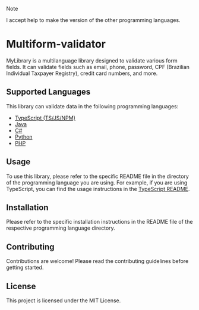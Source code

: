 > [!NOTE]
> I accept help to make the version of the other programming languages.

# Multiform-validator

MyLibrary is a multilanguage library designed to validate various form fields. It can validate fields such as email, phone, password, CPF (Brazilian Individual Taxpayer Registry), credit card numbers, and more.

## Supported Languages

This library can validate data in the following programming languages:

- [TypeScript (TS/JS/NPM)](https://github.com/gabriel-logan/multiform-validator/tree/main/packages/typescript/README.md)
- [Java](https://github.com/gabriel-logan/multiform-validator/tree/main/packages/java/README.md)
- [C#](https://github.com/gabriel-logan/multiform-validator/tree/main/packages/csharp/README.md)
- [Python](https://github.com/gabriel-logan/multiform-validator/tree/main/packages/python/README.md)
- [PHP](https://github.com/gabriel-logan/multiform-validator/tree/main/packages/php/README.md)

## Usage

To use this library, please refer to the specific README file in the directory of the programming language you are using. 
For example, if you are using TypeScript, you can find the usage instructions in the [TypeScript README](https://github.com/gabriel-logan/multiform-validator/tree/main/packages/typescript/README.md).

## Installation

Please refer to the specific installation instructions in the README file of the respective programming language directory.

## Contributing

Contributions are welcome! Please read the contributing guidelines before getting started.

## License

This project is licensed under the MIT License.